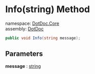 ﻿# Info\(string\) Method

namespace: [DotDoc\.Core](../../DotDoc.Core.md)<br />
assembly: [DotDoc](../../../DotDoc.md)



```csharp
public void Info(string message);
```

## Parameters

__message__ : [string](https://docs.microsoft.com/dotnet/api/System.String)



